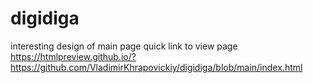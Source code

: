 # digidiga
interesting design of main page
quick link to view page https://htmlpreview.github.io/?https://github.com/VladimirKhrapovickiy/digidiga/blob/main/index.html

